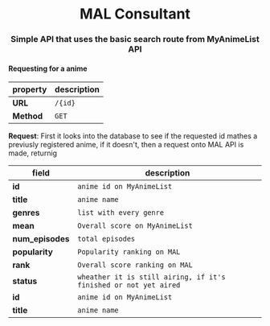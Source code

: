 <div align=center><h1> MAL Consultant</h1></div>
<h3 align=center>Simple API that uses the basic search route from MyAnimeList API</h3>
<h4>Requesting for a anime</h4>

|property|description|
|---|---|
|**URL** | `/{id}`|
|**Method** | `GET`|

**Request**: First it looks into the database to see if the requested id mathes a previusly registered anime, if it doesn't, then a request onto MAL API is made, returnig

|field|description|
|---|---|
|**id** | `anime id on MyAnimeList`|
|**title** | `anime name`|
|**genres** | `list with every genre`|
|**mean** | `Overall score on MyAnimeList`|
|**num_episodes** | `total episodes`
|**popularity** | `Popularity ranking on MAL`|
|**rank** | `Overall score ranking on MAL`|
|**status** | `wheather it is still airing, if it's finished or not yet aired`|
|**id** | `anime id on MyAnimeList`|
|**title** | `anime name`|
